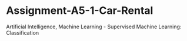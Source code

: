 # Assignment-A5-1-Car-Rental
Artificial Intelligence, Machine Learning - Supervised Machine Learning: Classification

